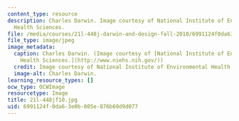 ```yaml
---
content_type: resource
description: Charles Darwin. Image courtesy of National Institute of Environmental
  Health Sciences.
file: /media/courses/21l-448j-darwin-and-design-fall-2010/6991124f0da63e0b805e876b60d9d077_21l-448jf10.jpg
file_type: image/jpeg
image_metadata:
  caption: Charles Darwin. (Image courtesy of [National Institute of Environmental
    Health Sciences.](http://www.niehs.nih.gov/))
  credit: Image courtesy of National Institute of Environmental Health Sciences.
  image-alt: Charles Darwin.
learning_resource_types: []
ocw_type: OCWImage
resourcetype: Image
title: 21l-448jf10.jpg
uid: 6991124f-0da6-3e0b-805e-876b60d9d077
---
```

